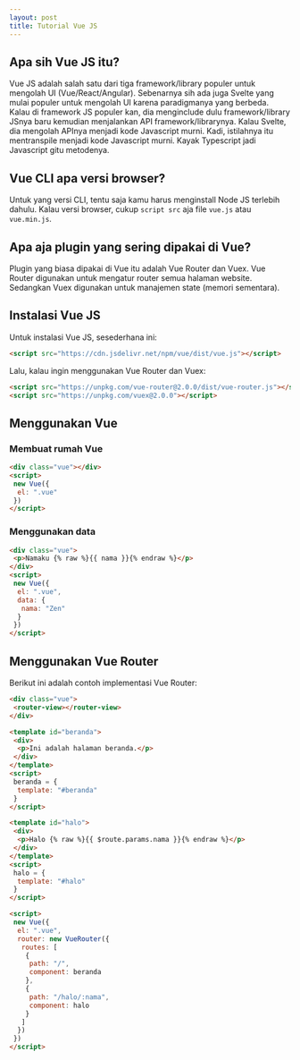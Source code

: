 ```yaml
--- 
layout: post
title: Tutorial Vue JS
--- 
```


## Apa sih Vue JS itu?

Vue JS adalah salah satu dari tiga framework/library populer untuk mengolah UI (Vue/React/Angular). Sebenarnya sih ada juga Svelte yang mulai populer untuk mengolah UI karena paradigmanya yang berbeda. Kalau di framework JS populer kan, dia menginclude dulu framework/library JSnya baru kemudian menjalankan API framework/librarynya. Kalau Svelte, dia mengolah APInya menjadi kode Javascript murni. Kadi, istilahnya itu mentranspile menjadi kode Javascript murni. Kayak Typescript jadi Javascript gitu metodenya.

## Vue CLI apa versi browser?

Untuk yang versi CLI, tentu saja kamu harus menginstall Node JS terlebih dahulu. Kalau versi browser, cukup `script src` aja file `vue.js` atau `vue.min.js`.

## Apa aja plugin yang sering dipakai di Vue?

Plugin yang biasa dipakai di Vue itu adalah Vue Router dan Vuex. Vue Router digunakan untuk mengatur router semua halaman website. Sedangkan Vuex digunakan untuk manajemen state (memori sementara).

## Instalasi Vue JS 

Untuk instalasi Vue JS, sesederhana ini:

```html
<script src="https://cdn.jsdelivr.net/npm/vue/dist/vue.js"></script>
```

Lalu, kalau ingin menggunakan Vue Router dan Vuex:

```html
<script src="https://unpkg.com/vue-router@2.0.0/dist/vue-router.js"></script>
<script src="https://unpkg.com/vuex@2.0.0"></script>
```

## Menggunakan Vue 

### Membuat rumah Vue 

```html
<div class="vue"></div>
<script>
 new Vue({
  el: ".vue"
 })
</script>
```

### Menggunakan data

```html 
<div class="vue">
 <p>Namaku {% raw %}{{ nama }}{% endraw %}</p>
</div>
<script>
 new Vue({
  el: ".vue",
  data: {
   nama: "Zen"
  }
 })
</script>
```

## Menggunakan Vue Router 

Berikut ini adalah contoh implementasi Vue Router:

```html
<div class="vue">
 <router-view></router-view>
</div>

<template id="beranda">
 <div>
  <p>Ini adalah halaman beranda.</p>
 </div>
</template>
<script>
 beranda = {
  template: "#beranda"
 }
</script>

<template id="halo">
 <div>
  <p>Halo {% raw %}{{ $route.params.nama }}{% endraw %}</p>
 </div>
</template>
<script>
 halo = {
  template: "#halo"
 }
</script>

<script>
 new Vue({
  el: ".vue",
  router: new VueRouter({
   routes: [
    {
     path: "/",
     component: beranda
    },
    {
     path: "/halo/:nama",
     component: halo
    }
   ]
  })
 })
</script>
```